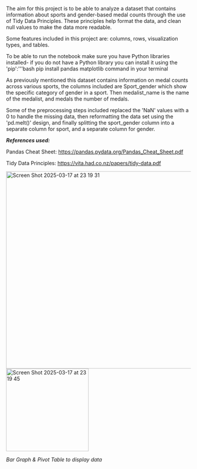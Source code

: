 The aim for this project is to be able to analyze a dataset that contains information about sports and gender-based medal counts through the use of Tidy Data Principles. These principles help format the data, and clean null values to make the data more readable. 

Some features included in this project are: columns, rows, visualization types, and tables. 

To be able to run the notebook make sure you have Python libraries installed- if you do not have a Python library you can install it using the 'pip':'''bash 
pip install pandas matplotlib command in your terminal

As previously mentioned this dataset contains information on medal counts across various sports, the columns included are Sport_gender which show the specific category of gender in a sport. Then medalist_name is the name of the medalist, and medals the number of medals. 

Some of the preprocessing steps included replaced the 'NaN' values with a 0 to handle the missing data, then reformatting the data set using the 'pd.melt()' design, and finally splitting the sport_gender column into a separate column for sport, and a separate column for gender. 

***References used:***

Pandas Cheat Sheet: https://pandas.pydata.org/Pandas_Cheat_Sheet.pdf

Tidy Data Principles: https://vita.had.co.nz/papers/tidy-data.pdf

<img width="537" alt="Screen Shot 2025-03-17 at 23 19 31" src="https://github.com/user-attachments/assets/248a1b69-c46c-463a-91fd-6e7cea06eded" />
<img width="225" alt="Screen Shot 2025-03-17 at 23 19 45" src="https://github.com/user-attachments/assets/7272cd08-11d1-45d3-9e6a-65c53bdfe9da" />

*Bar Graph & Pivot Table to display data*



